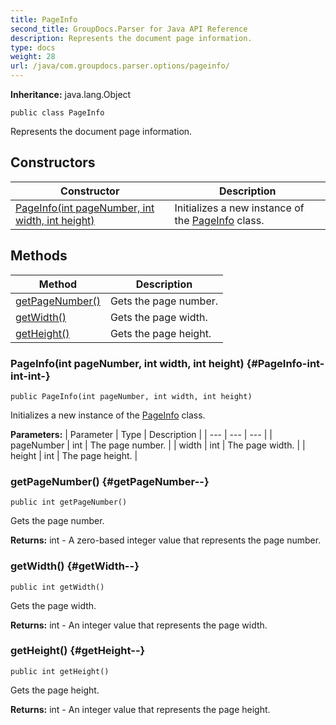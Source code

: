 ```yaml
---
title: PageInfo
second_title: GroupDocs.Parser for Java API Reference
description: Represents the document page information.
type: docs
weight: 28
url: /java/com.groupdocs.parser.options/pageinfo/
---
```

**Inheritance:**
java.lang.Object
```
public class PageInfo
```

Represents the document page information.
## Constructors

| Constructor | Description |
| --- | --- |
| [PageInfo(int pageNumber, int width, int height)](#PageInfo-int-int-int-) | Initializes a new instance of the [PageInfo](../../com.groupdocs.parser.options/pageinfo) class. |
## Methods

| Method | Description |
| --- | --- |
| [getPageNumber()](#getPageNumber--) | Gets the page number. |
| [getWidth()](#getWidth--) | Gets the page width. |
| [getHeight()](#getHeight--) | Gets the page height. |
### PageInfo(int pageNumber, int width, int height) {#PageInfo-int-int-int-}
```
public PageInfo(int pageNumber, int width, int height)
```


Initializes a new instance of the [PageInfo](../../com.groupdocs.parser.options/pageinfo) class.

**Parameters:**
| Parameter | Type | Description |
| --- | --- | --- |
| pageNumber | int | The page number. |
| width | int | The page width. |
| height | int | The page height. |

### getPageNumber() {#getPageNumber--}
```
public int getPageNumber()
```


Gets the page number.

**Returns:**
int - A zero-based integer value that represents the page number.
### getWidth() {#getWidth--}
```
public int getWidth()
```


Gets the page width.

**Returns:**
int - An integer value that represents the page width.
### getHeight() {#getHeight--}
```
public int getHeight()
```


Gets the page height.

**Returns:**
int - An integer value that represents the page height.
